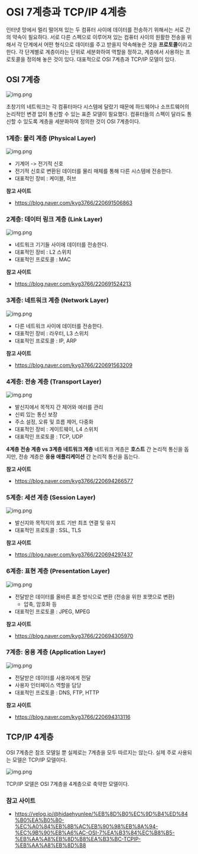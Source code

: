 # OSI 7계층과 TCP/IP 4계층

인터넷 망에서 멀리 떨어져 있는 두 컴퓨터 사이에 데이터를 전송하기 위해서는 서로 간의 약속이 필요하다. 서로 다른 스펙으로 이루어져 있는 컴퓨터 사이의 원활한 전송을 위해서 각 단계에서 어떤 형식으로 데이터를 주고 받을지 약속해놓은 것을 **프로토콜**이라고 한다. 각 단계별로 계층이라는 단위로 세분화하여 역할을 정하고, 계층에서 사용하는 프로토콜을 정의해 놓은 것이 있다. 대표적으로 OSI 7계층과 TCP/IP 모델이 있다.

## OSI 7계층

![img.png](image/10_1_OSI_7계층.png)

초창기의 네트워크는 각 컴퓨터마다 시스템에 달랐기 때문에 하드웨어나 소프트웨어의 논리적인 변경 없이 통신할 수 있는 표준 모델이 필요했다. 컴퓨터들의 스펙이 달라도 통신할 수 있도록 계층을 세분화하여 정의한 것이 OSI 7계층이다.

### 1계층: 물리 계층 (Physical Layer)

![img.png](image/10_2_OSI_1_물리계층.png)

- 기계어 -> 전기적 신호
- 전기적 신호로 변환된 데이터를 물리 매체를 통해 다른 시스템에 전송한다.
- 대표적인 장비 : 케이블, 허브

**참고 사이트**
- https://blog.naver.com/kyg3766/220691506863

### 2계층: 데이터 링크 계층 (Link Layer)

![img.png](image/10_3_OSI_2_링크계층.png)

- 네트워크 기기들 사이에 데이터를 전송한다.
- 대표적인 장비 : L2 스위치
- 대표적인 프로토콜 : MAC

**참고 사이트**
- https://blog.naver.com/kyg3766/220691524213

### 3계층: 네트워크 계층 (Network Layer)

![img.png](image/10_4_OSI_3_네트워크계층.png)

- 다른 네트워크 사이에 데이터를 전송한다.
- 대표적인 장비 : 라우터, L3 스위치
- 대표적인 프로토콜 : IP, ARP

**참고 사이트**
- https://blog.naver.com/kyg3766/220691563209

### 4계층: 전송 계층 (Transport Layer)

![img.png](image/10_5_OSI_4_전송계층.png)

- 발신지에서 목적지 간 제어와 에러를 관리
- 신뢰 있는 통신 보장
- 주소 설정, 오류 및 흐름 제어, 다중화
- 대표적인 장비 : 게이트웨이, L4 스위치
- 대표적인 프로토콜 : TCP, UDP

**4계층 전송 계층 vs 3계층 네트워크 계층**
네트워크 계층은 **호스트** 간 논리적 통신을 돕지만, 전송 계층은 **응용 애플리케이션** 간 논리적 통신을 돕는다.

**참고 사이트**
- https://blog.naver.com/kyg3766/220694266577

### 5계층: 세션 계층 (Session Layer)

![img.png](image/10_6_OSI_5_세션계층.png)

- 발신지와 목적지의 포트 기반 최초 연결 및 유지
- 대표적인 프로토콜 : SSL, TLS

**참고 사이트**
- https://blog.naver.com/kyg3766/220694297437

### 6계층: 표현 계층 (Presentation Layer)

![img.png](image/10_7_OSI_6_표현계층.png)

- 전달받은 데이터를 올바른 표준 방식으로 변환 (전송을 위한 포맷으로 변환)
  - 압축, 암호화 등
- 대표적인 프로토콜 : JPEG, MPEG

**참고 사이트**
- https://blog.naver.com/kyg3766/220694305970

### 7계층: 응용 계층 (Application Layer)

![img.png](image/10_8_OSI_7_응용계층.png)

- 전달받은 데이터를 사용자에게 전달
- 사용자 인터페이스 역할을 담당
- 대표적인 프로토콜 : DNS, FTP, HTTP

**참고 사이트**
- https://blog.naver.com/kyg3766/220694313116

## TCP/IP 4계층

OSI 7계층은 참조 모델일 뿐 실제로는 7계층을 모두 따르지는 않는다. 실제 주로 사용되는 모델은 TCP/IP 모델이다.

![img.png](image/10_9_OSI_TCP_IP.png)

TCP/IP 모델은 OSI 7계층을 4계층으로 축약한 모델이다.

### 참고 사이트
- https://velog.io/@hidaehyunlee/%EB%8D%B0%EC%9D%B4%ED%84%B0%EA%B0%80-%EC%A0%84%EB%8B%AC%EB%90%98%EB%8A%94-%EC%9B%90%EB%A6%AC-OSI-7%EA%B3%84%EC%B8%B5-%EB%AA%A8%EB%8D%B8%EA%B3%BC-TCPIP-%EB%AA%A8%EB%8D%B8
